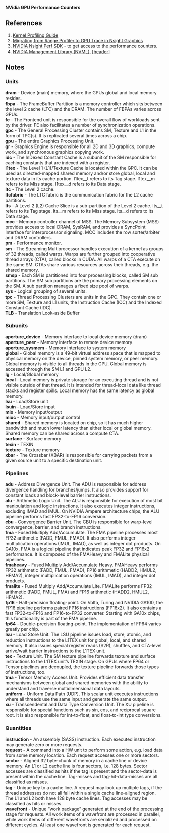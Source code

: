 **NVidia GPU Performance Counters**

## References

1. [Kernel Profiling Guide](https://docs.nvidia.com/nsight-compute/ProfilingGuide/#metrics-decoder)
2. [Migrating from Range Profiler to GPU Trace in Nsight Graphics](https://developer.nvidia.com/blog/migrating-from-range-profiler-to-gpu-trace-in-nsight-graphics/)
3. [NVIDIA Nsight Perf SDK](https://developer.nvidia.com/nsight-perf-sdk) - to get access to the performance counters.
4. [NVIDIA Management Library (NVML)](https://developer.nvidia.com/management-library-nvml), [[header](https://github.com/nvpro-samples/nvpro_core/blob/master/third_party/binaries/nvml/nvml.h)]

## Notes

### Units
**dram** - Device (main) memory, where the GPUs global and local memory resides.<br/>
**fbpa** - The FrameBuffer Partition is a memory controller which sits between the level 2 cache (LTC) and the DRAM. The number of FBPAs varies across GPUs.<br/>
**fe** - The Frontend unit is responsible for the overall flow of workloads sent by the driver. FE also facilitates a number of synchronization operations.<br/>
**gpc** - The General Processing Cluster contains SM, Texture and L1 in the form of TPC(s). It is replicated several times across a chip.<br/>
**gpu** - The entire Graphics Processing Unit.<br/>
**gr** - Graphics Engine is responsible for all 2D and 3D graphics, compute work, and synchronous graphics copying work.<br/>
**idc** - The InDexed Constant Cache is a subunit of the SM responsible for caching constants that are indexed with a register.<br/>
**l1tex** - The Level 1 (L1)/Texture Cache is located within the GPC. It can be used as directed-mapped shared memory and/or store global, local and texture data in its cache portion. l1tex__t refers to its Tag stage. l1tex__m refers to its Miss stage. l1tex__d refers to its Data stage.<br/>
**ltc** - The Level 2 cache.<br/>
**ltcfabric** - The LTC fabric is the communication fabric for the L2 cache partitions.<br/>
**lts** - A Level 2 (L2) Cache Slice is a sub-partition of the Level 2 cache. lts__t refers to its Tag stage. lts__m refers to its Miss stage. lts__d refers to its Data stage.<br/>
**mcc** - Memory controller channel of MSS. The Memory Subsystem (MSS) provides access to local DRAM, SysRAM, and provides a SyncPoint Interface for interprocessor signaling. MCC includes the row sorter/arbiter and DRAM controllers.<br/>
**pm** - Performance monitor.<br/>
**sm** - The Streaming Multiprocessor handles execution of a kernel as groups of 32 threads, called warps. Warps are further grouped into cooperative thread arrays (CTA), called blocks in CUDA. All warps of a CTA execute on the same SM. CTAs share various resources across their threads, e.g. the shared memory.<br/>
**smsp** - Each SM is partitioned into four processing blocks, called SM sub partitions. The SM sub partitions are the primary processing elements on the SM. A sub partition manages a fixed size pool of warps.<br/>
**sys** - Logical grouping of several units.<br/>
**tpc** - Thread Processing Clusters are units in the GPC. They contain one or more SM, Texture and L1 units, the Instruction Cache (ICC) and the Indexed Constant Cache (IDC).<br/>
**TLB** -  Translation Look-aside Buffer<br/>

### Subunits
**aperture_device** - Memory interface to local device memory (dram)<br/>
**aperture_peer** - Memory interface to remote device memory<br/>
**aperture_sysmem** - Memory interface to system memory<br/>
**global** - Global memory is a 49-bit virtual address space that is mapped to physical memory on the device, pinned system memory, or peer memory. Global memory is visible to all threads in the GPU. Global memory is accessed through the SM L1 and GPU L2.<br/>
**lg** - Local/Global memory<br/>
**local** - Local memory is private storage for an executing thread and is not visible outside of that thread. It is intended for thread-local data like thread stacks and register spills. Local memory has the same latency as global memory.<br/>
**lsu** - Load/Store unit<br/>
**lsuin** - Load/Store input<br/>
**mio** - Memory input/output<br/>
**mioc** - Memory input/output control<br/>
**shared** - Shared memory is located on chip, so it has much higher bandwidth and much lower latency than either local or global memory. Shared memory can be shared across a compute CTA.<br/>
**surface** - Surface memory<br/>
**texin** - TEXIN<br/>
**texture** - Texture memory<br/>
**xbar** - The Crossbar (XBAR) is responsible for carrying packets from a given source unit to a specific destination unit.<br/>

### Pipelines
**adu** - Address Divergence Unit. The ADU is responsible for address divergence handling for branches/jumps. It also provides support for constant loads and block-level barrier instructions.<br/>
**alu** - Arithmetic Logic Unit. The ALU is responsible for execution of most bit manipulation and logic instructions. It also executes integer instructions, excluding IMAD and IMUL. On NVIDIA Ampere architecture chips, the ALU pipeline performs fast FP32-to-FP16 conversion.<br/>
**cbu** - Convergence Barrier Unit. The CBU is responsible for warp-level convergence, barrier, and branch instructions.<br/>
**fma** - Fused Multiply Add/Accumulate. The FMA pipeline processes most FP32 arithmetic (FADD, FMUL, FMAD). It also performs integer multiplication operations (IMUL, IMAD), as well as integer dot products. On GA10x, FMA is a logical pipeline that indicates peak FP32 and FP16x2 performance. It is composed of the FMAHeavy and FMALite physical pipelines.<br/>
**fmaheavy** - Fused Multiply Add/Accumulate Heavy. FMAHeavy performs FP32 arithmetic (FADD, FMUL, FMAD), FP16 arithmetic (HADD2, HMUL2, HFMA2), integer multiplication operations (IMUL, IMAD), and integer dot products.<br/>
**fmalite** - Fused Multiply Add/Accumulate Lite. FMALite performs FP32 arithmetic (FADD, FMUL, FMA) and FP16 arithmetic (HADD2, HMUL2, HFMA2).<br/>
**fp16** - Half-precision floating-point. On Volta, Turing and NVIDIA GA100, the FP16 pipeline performs paired FP16 instructions (FP16x2). It also contains a fast FP32-to-FP16 and FP16-to-FP32 converter. Starting with GA10x chips, this functionality is part of the FMA pipeline.<br/>
**fp64** - Double-precision floating-point. The implementation of FP64 varies greatly per chip.<br/>
**lsu** - Load Store Unit. The LSU pipeline issues load, store, atomic, and reduction instructions to the L1TEX unit for global, local, and shared memory. It also issues special register reads (S2R), shuffles, and CTA-level arrive/wait barrier instructions to the L1TEX unit.<br/>
**tex** - Texture Unit. The SM texture pipeline forwards texture and surface instructions to the L1TEX unit’s TEXIN stage. On GPUs where FP64 or Tensor pipelines are decoupled, the texture pipeline forwards those types of instructions, too.<br/>
**tma** - Tensor Memory Access Unit. Provides efficient data transfer mechanisms between global and shared memories with the ability to understand and traverse multidimensional data layouts.<br/>
**uniform** - Uniform Data Path (UDP). This scalar unit executes instructions where all threads use the same input and generate the same output.<br/>
**xu** - Transcendental and Data Type Conversion Unit. The XU pipeline is responsible for special functions such as sin, cos, and reciprocal square root. It is also responsible for int-to-float, and float-to-int type conversions.<br/>

### Quantities
**instruction** - An assembly (SASS) instruction. Each executed instruction may generate zero or more requests.<br/>
**request** - A command into a HW unit to perform some action, e.g. load data from some memory location. Each request accesses one or more sectors.<br/>
**sector** - Aligned 32 byte-chunk of memory in a cache line or device memory. An L1 or L2 cache line is four sectors, i.e. 128 bytes. Sector accesses are classified as hits if the tag is present and the sector-data is present within the cache line. Tag-misses and tag-hit-data-misses are all classified as misses.<br/>
**tag** - Unique key to a cache line. A request may look up multiple tags, if the thread addresses do not all fall within a single cache line-aligned region. The L1 and L2 both have 128 byte cache lines. Tag accesses may be classified as hits or misses.<br/>
**wavefront** - Unique “work package” generated at the end of the processing stage for requests. All work items of a wavefront are processed in parallel, while work items of different wavefronts are serialized and processed on different cycles. At least one wavefront is generated for each request.<br/>

